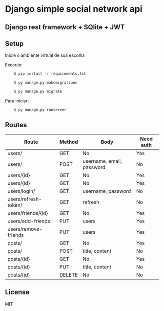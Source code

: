 # Django simple social network api

## Django rest framework + SQlite + JWT

## Setup

Inicie o ambiente virtual de sua escolha

Execute:

```bash    
    $ pip install -r requirements.txt

    $ py manage.py makemigrations

    $ py manage.py migrate
```

Para iniciar:
```bash
    $ py manage.py runserver
```

## Routes

| Route | Method | Body | Need auth |
| ------ | ------ | ------ | ------ |
| users/ | GET | No | Yes |
| users/ | POST | username, email, password | No |
| users/{id} | GET | No | Yes |
| users/{id} | GET | No | Yes |
| users/login/ | GET | username, password | No |
| users/refresh-token/ | GET | refresh | No |
| users/friends/{id} | GET | No | Yes |
| users/add-friends | PUT | users | Yes |
| users/remove-friends | PUT | users | Yes |
| posts/ | GET | No | Yes |
| posts/ | POST | title, content | No |
| posts/{id} | GET | No | Yes |
| posts/{id} | PUT | title, content | No |
| posts/{id} | DELETE | No | No |

## License

MIT
